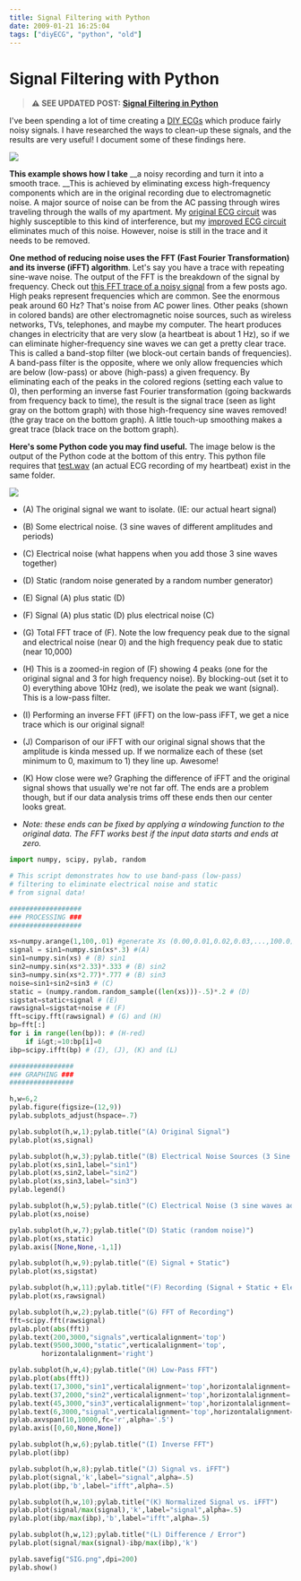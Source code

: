 ```yaml
---
title: Signal Filtering with Python
date: 2009-01-21 16:25:04
tags: ["diyECG", "python", "old"]
---
```


# Signal Filtering with Python

> **⚠️ SEE UPDATED POST:** [**Signal Filtering in Python**](https://swharden.com/blog/2020-09-23-signal-filtering-in-python/)

I've been spending a lot of time creating a [DIY ECGs](http://www.swharden.com/blog/category/diy-ecg-home-made-electrocardiogram/) which produce fairly noisy signals. I have researched the ways to clean-up these signals, and the results are very useful! I document some of these findings here.

<div class="text-center">

![](https://swharden.com/static/2009/01/21/filtering.png)

</div>

__This example shows how I take__ __a noisy recording and turn it into a smooth trace. __This is achieved by eliminating excess high-frequency components which are in the original recording due to electromagnetic noise. A major source of noise can be from the AC passing through wires traveling through the walls of my apartment. My [original ECG circuit](http://www.swharden.com/blog/images/opampecg.gif) was highly susceptible to this kind of interference, but my [improved ECG circuit](http://www.swharden.com/blog/images/bigsch.gif) eliminates much of this noise. However, noise is still in the trace and it needs to be removed.

__One method of reducing noise uses the FFT (Fast Fourier Transformation) and its inverse (iFFT) algorithm__. Let's say you have a trace with repeating sine-wave noise. The output of the FFT is the breakdown of the signal by frequency. Check out [this FFT trace of a noisy signal](http://www.swharden.com/blog/images/diy_ecg4.png) from a few posts ago. High peaks represent frequencies which are common. See the enormous peak around 60 Hz? That's noise from AC power lines. Other peaks (shown in colored bands) are other electromagnetic noise sources, such as wireless networks, TVs, telephones, and maybe my computer. The heart produces changes in electricity that are very slow (a heartbeat is about 1 Hz), so if we can eliminate higher-frequency sine waves we can get a pretty clear trace. This is called a band-stop filter (we block-out certain bands of frequencies). A band-pass filter is the opposite, where we only allow frequencies which are below (low-pass) or above (high-pass) a given frequency. By eliminating each of the peaks in the colored regions (setting each value to 0), then performing an inverse fast Fourier transformation (going backwards from frequency back to time), the result is the signal trace (seen as light gray on the bottom graph) with those high-frequency sine waves removed! (the gray trace on the bottom graph). A little touch-up smoothing makes a great trace (black trace on the bottom graph).

__Here's some Python code you may find useful.__ The image below is the output of the Python code at the bottom of this entry. This python file requires that [test.wav](http://www.SWHarden.com/tmp/test.wav) (an actual ECG recording of my heartbeat) exist in the same folder.

<div class="text-center img-border">

![](https://swharden.com/static/2009/01/21/sig.png)

</div>

*   (A) The original signal we want to isolate. (IE: our actual heart signal)
*   (B) Some electrical noise. (3 sine waves of different amplitudes and periods)
*   (C) Electrical noise (what happens when you add those 3 sine waves together)
*   (D) Static (random noise generated by a random number generator)
*   (E) Signal (A) plus static (D)
*   (F) Signal (A) plus static (D) plus electrical noise (C)
*   (G) Total FFT trace of (F). Note the low frequency peak due to the signal and electrical noise (near 0) and the high frequency peak due to static (near 10,000)
*   (H) This is a zoomed-in region of (F) showing 4 peaks (one for the original signal and 3 for high frequency noise). By blocking-out (set it to 0) everything above 10Hz (red), we isolate the peak we want (signal). This is a low-pass filter.
*   (I) Performing an inverse FFT (iFFT) on the low-pass iFFT, we get a nice trace which is our original signal!
*   (J) Comparison of our iFFT with our original signal shows that the amplitude is kinda messed up. If we normalize each of these (set minimum to 0, maximum to 1) they line up. Awesome!
*   (K) How close were we? Graphing the difference of iFFT and the original signal shows that usually we're not far off. The ends are a problem though, but if our data analysis trims off these ends then our center looks great.

*   _Note: these ends can be fixed by applying a windowing function to the original data. The FFT works best if the input data starts and ends at zero._

```python
import numpy, scipy, pylab, random

# This script demonstrates how to use band-pass (low-pass)
# filtering to eliminate electrical noise and static
# from signal data!

##################
### PROCESSING ###
##################

xs=numpy.arange(1,100,.01) #generate Xs (0.00,0.01,0.02,0.03,...,100.0)
signal = sin1=numpy.sin(xs*.3) #(A)
sin1=numpy.sin(xs) # (B) sin1
sin2=numpy.sin(xs*2.33)*.333 # (B) sin2
sin3=numpy.sin(xs*2.77)*.777 # (B) sin3
noise=sin1+sin2+sin3 # (C)
static = (numpy.random.random_sample((len(xs)))-.5)*.2 # (D)
sigstat=static+signal # (E)
rawsignal=sigstat+noise # (F)
fft=scipy.fft(rawsignal) # (G) and (H)
bp=fft[:]
for i in range(len(bp)): # (H-red)
    if i&gt;=10:bp[i]=0
ibp=scipy.ifft(bp) # (I), (J), (K) and (L)

################
### GRAPHING ###
################

h,w=6,2
pylab.figure(figsize=(12,9))
pylab.subplots_adjust(hspace=.7)

pylab.subplot(h,w,1);pylab.title("(A) Original Signal")
pylab.plot(xs,signal)

pylab.subplot(h,w,3);pylab.title("(B) Electrical Noise Sources (3 Sine Waves)")
pylab.plot(xs,sin1,label="sin1")
pylab.plot(xs,sin2,label="sin2")
pylab.plot(xs,sin3,label="sin3")
pylab.legend()

pylab.subplot(h,w,5);pylab.title("(C) Electrical Noise (3 sine waves added together)")
pylab.plot(xs,noise)

pylab.subplot(h,w,7);pylab.title("(D) Static (random noise)")
pylab.plot(xs,static)
pylab.axis([None,None,-1,1])

pylab.subplot(h,w,9);pylab.title("(E) Signal + Static")
pylab.plot(xs,sigstat)

pylab.subplot(h,w,11);pylab.title("(F) Recording (Signal + Static + Electrical Noise)")
pylab.plot(xs,rawsignal)

pylab.subplot(h,w,2);pylab.title("(G) FFT of Recording")
fft=scipy.fft(rawsignal)
pylab.plot(abs(fft))
pylab.text(200,3000,"signals",verticalalignment='top')
pylab.text(9500,3000,"static",verticalalignment='top',
        horizontalalignment='right')

pylab.subplot(h,w,4);pylab.title("(H) Low-Pass FFT")
pylab.plot(abs(fft))
pylab.text(17,3000,"sin1",verticalalignment='top',horizontalalignment='left')
pylab.text(37,2000,"sin2",verticalalignment='top',horizontalalignment='center')
pylab.text(45,3000,"sin3",verticalalignment='top',horizontalalignment='left')
pylab.text(6,3000,"signal",verticalalignment='top',horizontalalignment='left')
pylab.axvspan(10,10000,fc='r',alpha='.5')
pylab.axis([0,60,None,None])

pylab.subplot(h,w,6);pylab.title("(I) Inverse FFT")
pylab.plot(ibp)

pylab.subplot(h,w,8);pylab.title("(J) Signal vs. iFFT")
pylab.plot(signal,'k',label="signal",alpha=.5)
pylab.plot(ibp,'b',label="ifft",alpha=.5)

pylab.subplot(h,w,10);pylab.title("(K) Normalized Signal vs. iFFT")
pylab.plot(signal/max(signal),'k',label="signal",alpha=.5)
pylab.plot(ibp/max(ibp),'b',label="ifft",alpha=.5)

pylab.subplot(h,w,12);pylab.title("(L) Difference / Error")
pylab.plot(signal/max(signal)-ibp/max(ibp),'k')

pylab.savefig("SIG.png",dpi=200)
pylab.show()
```

